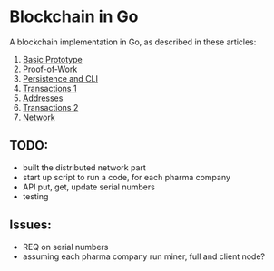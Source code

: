 # Blockchain in Go

A blockchain implementation in Go, as described in these articles:

1. [Basic Prototype](https://jeiwan.cc/posts/building-blockchain-in-go-part-1/)
2. [Proof-of-Work](https://jeiwan.cc/posts/building-blockchain-in-go-part-2/)
3. [Persistence and CLI](https://jeiwan.cc/posts/building-blockchain-in-go-part-3/)
4. [Transactions 1](https://jeiwan.cc/posts/building-blockchain-in-go-part-4/)
5. [Addresses](https://jeiwan.cc/posts/building-blockchain-in-go-part-5/)
6. [Transactions 2](https://jeiwan.cc/posts/building-blockchain-in-go-part-6/)
7. [Network](https://jeiwan.cc/posts/building-blockchain-in-go-part-7/)


## TODO:
- built the distributed network part
- start up script to run a code, for each pharma company
- API put, get, update serial numbers
- testing

## Issues:
- REQ on serial numbers
- assuming each pharma company run miner, full and client node?
